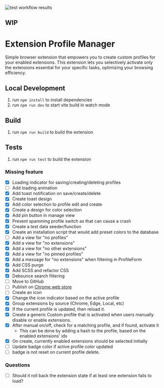 ![test workflow results](https://github.com/edggids/browser-extension-profiles/actions/workflows/main.yml/badge.svg)

## WIP

# Extension Profile Manager
Simple browser extension that empowers you to create custom profiles for your enabled extensions. 
This extension lets you selectively activate only the extensions essential for your specific tasks, 
optimizing your browsing efficiency.

## Local Development
1. run `npm install` to install dependencies
2. run `npm run dev` to start vite build in watch mode

## Build
1. run `npm run build` to build the extension

## Tests
1. run `npm run test` to build the extension

### Missing feature
- [x] Loading indicator for saving/creating/deleting profiles
- [ ] Add loading animation
- [x] Add toast notification on save/create/delete
- [x] Create toast design
- [x] Add color selection to profile edit and create
- [x] Create a design for color selection
- [x] Add pin button in manage view
- [x] Prevent spamming profile switch as that can cause a crash
- [x] Create a test data seeder/function
- [x] Create an installation script that would add preset colors to the database
- [ ] Add a view for "no profiles"
- [x] Add a view for "no extensions"
- [x] Add a view for "no other extensions"
- [x] Add a view for "no pinned profiles"
- [x] Add a message for "no extensions" when filtering in ProfileForm
- [x] Add CSS purge
- [x] Add SCSS and refactor CSS
- [x] Debounce search filtering
- [ ] Move to GitHub
- [ ] Publish on [Chrome web store](https://developer.chrome.com/docs/webstore/publish/)
- [ ] Create an icon
- [x] Change the icon indicator based on the active profile
- [x] Group extensions by source (Chrome, Edge, Local, etc)
- [x] If the current profile is updated, then reload it.
- [x] Create a generic Custom profile that is activated when users manually disable or enable extensions.
- [x] After manual on/off, check for a matching profile, and if found, activate it
  -  This can be done by adding a hash to the profile, based on the enabled extensions' ids
- [x] On create, currently enabled extensions should be selected initially
- [ ] Update badge color if active profile color updated
- [ ] badge is not reset on current profile delete.

### Questions
- [ ] Should it roll back the extension state if at least one extension fails to load?
